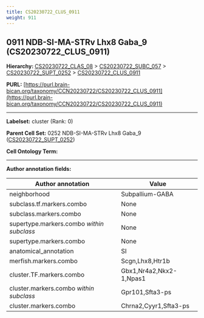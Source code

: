 ```yaml
---
title: CS20230722_CLUS_0911
weight: 911
---
```

## 0911 NDB-SI-MA-STRv Lhx8 Gaba_9 (CS20230722_CLUS_0911)
<b>Hierarchy: </b>
[CS20230722_CLAS_08](../CS20230722_CLAS_08) >
[CS20230722_SUBC_057](../CS20230722_SUBC_057) >
[CS20230722_SUPT_0252](../CS20230722_SUPT_0252) >
[CS20230722_CLUS_0911](../CS20230722_CLUS_0911)

**PURL:** [https://purl.brain-bican.org/taxonomy/CCN20230722/CS20230722_CLUS_0911](https://purl.brain-bican.org/taxonomy/CCN20230722/CS20230722_CLUS_0911)

---


**Labelset:** cluster (Rank: 0)

**Parent Cell Set:** 0252 NDB-SI-MA-STRv Lhx8 Gaba_9 ([CS20230722_SUPT_0252](../CS20230722_SUPT_0252))



**Cell Ontology Term:** 

[MARKER GENES.]: #


---

[TRANSFERRED ANNOTATIONS.]: #


[AUTHOR ANNOTATION FIELDS.]: #


**Author annotation fields:**

| Author annotation | Value |
|-------------------|-------|
|neighborhood|Subpallium-GABA|
|subclass.tf.markers.combo|None|
|subclass.markers.combo|None|
|supertype.markers.combo _within subclass_|None|
|supertype.markers.combo|None|
|anatomical_annotation|SI|
|merfish.markers.combo|Scgn,Lhx8,Htr1b|
|cluster.TF.markers.combo|Gbx1,Nr4a2,Nkx2-1,Npas1|
|cluster.markers.combo _within subclass_|Gpr101,Sfta3-ps|
|cluster.markers.combo|Chrna2,Cyyr1,Sfta3-ps|
